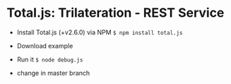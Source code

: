 # Total.js: Trilateration - REST Service

- Install Total.js (+v2.6.0) via NPM `$ npm install total.js`
- Download example
- Run it `$ node debug.js`

- change in master branch
